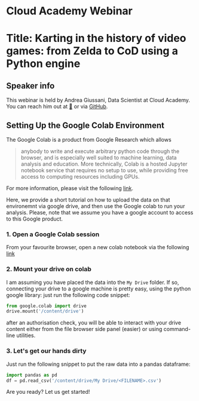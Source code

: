 # Cloud Academy Webinar
# Title: Karting in the history of video games: from Zelda to CoD using a Python engine

## Speaker info
This webinar is held by Andrea Giussani, Data Scientist at Cloud Academy.
You can reach him out at [:email:](andrea.giussani@cloudacademy.com) or via [GitHub](https://github.com/andreagiussani).

## Setting Up the Google Colab Environment

The Google Colab is a product from Google Research which allows
> anybody to write and execute arbitrary python code through the browser, and is especially well suited to machine learning, data analysis and education. More technically, Colab is a hosted Jupyter notebook service that requires no setup to use, while providing free access to computing resources including GPUs.

For more information, please visit the following [link](https://research.google.com/colaboratory/faq.html).

Here, we provide a short tutorial on how to upload the data on that environemnt via google drive, and then use the Google colab to run your analysis.
Please, note that we assume you have a google account to access to this Google product.

### 1. Open a Google Colab session

From your favourite browser, open a new colab notebook via the following [link](https://colab.research.google.com)

### 2. Mount your drive on colab

I am assuming you have placed the data into the `My Drive` folder. If so, connecting your drive to a google machine is pretty easy, using the python google library: just run the following code snippet:

```python
from google.colab import drive
drive.mount('/content/drive')
```
after an authorisation check, you will be able to interact with your drive content either from the file browser side panel (easier) or using command-line utilities.

### 3. Let's get our hands dirty
Just run the following snippet to put the raw data into a pandas dataframe:
```python
import pandas as pd
df = pd.read_csv('/content/drive/My Drive/<FILENAME>.csv')
```
Are you ready? Let us get started!

